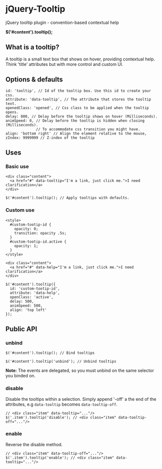jQuery-Tooltip
==============

jQuery tooltip plugin - convention-based contextual help

**$('#content').tooltip();**

## What is a tooltip?

A tooltip is a small text box that shows on hover, providing contextual help. Think 'title' attributes 
but with more control and custom UI.

## Options & defaults
    
    id: 'tooltip', // Id of the tooltip box. Use this id to create your css.
    attribute: 'data-tooltip', // The attribute that stores the tooltip text.
    openedClass: 'opened', // Css class to be applied when the tooltip opens.
    delay: 800, // Delay before the tooltip shows on hover (Milliseconds).
    animSpeed: 0, // Delay before the tooltip is hidden when closing (Milliseconds).
                  // To accommodate css transition you might have. 
    align: 'bottom right' // Align the element relative to the mouse,
    zIndex: 9999999 // Z-index of the tooltip
    
## Uses

### Basic use 

    <div class="content">
      <a href="#" data-tooltip="I'm a link, just click me.">I need clarification</a>
    </div>

    $('#content').tooltip(); // Apply tooltips with defaults.
    
### Custom use

    <style>
      #custom-tootip-id {
        opacity: 0;
        transition: opacity .5s;
      }
      #custom-tootip-id.active {
        opacity: 1;
      }
    </style>

    <div class="content">
      <a href="#" data-help="I'm a link, just click me.">I need clarification</a>
    </div>

    $('#content').tooltip({
      id: 'custom-tootip-id',
      attribute: 'data-help',
      openClass: 'active',
      delay: 500,
      animSpeed: 500,
      align: 'top left'      
    });
    
## Public API

### unbind

    $('#content').tooltip(); // Bind tooltips
    
    $('#content').tooltip('unbind'); // Unbind tooltips

**Note:** The events are delegated, so you must unbind on the same selector you binded on.

### disable

Disable the tooltips within a selection. Simply append '-off' a the end of the attributes,
e.g `data-tooltip` becomes `data-tooltip-off`. 

    // <div class="item" data-tooltip="..."/>
    $('.item').tooltip('disable'); // <div class="item" data-tooltip-off="..."/>

### enable

Reverse the disable method.

    // <div class="item" data-tooltip-off="..."/>
    $('.item').tooltip('enable'); // <div class="item" data-tooltip="..."/>

